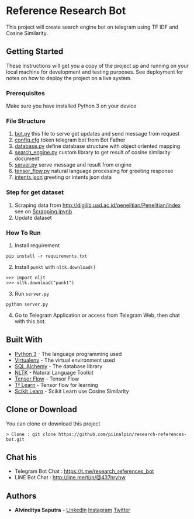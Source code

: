 # Reference Research Bot
This project will create search engine bot on telegram using TF IDF and Cosine Similarity.

## Getting Started

These instructions will get you a copy of the project up and running on your local machine for development and testing purposes. See deployment for notes on how to deploy the project on a live system.

### Prerequisites

Make sure you have installed Python 3 on your device

### File Structure

1. [bot.py](https://github.com/piinalpin/research-references-bot/blob/master/bot.py) this file to serve get updates and send message from request
2. [config.cfg](https://github.com/piinalpin/research-references-bot/blob/master/config.cfg) token telegram bot from Bot Father
3. [database.py](https://github.com/piinalpin/research-references-bot/blob/master/database.py) define database structure with object oriented mapping
4. [search_engine.py](https://github.com/piinalpin/research-references-bot/blob/master/search_engine.py) custom library to get result of cosine similarity document
5. [server.py](https://github.com/piinalpin/research-references-bot/blob/master/server.py) serve message and result from engine
6. [tensor_flow.py](https://github.com/piinalpin/research-references-bot/blob/master/tensor_flow.py) natural language processing for greeting response
7. [intents.json](https://github.com/piinalpin/research-references-bot/blob/master/docs/intents.json) greeting or intents json data

### Step for get dataset
1. Scraping data from http://digilib.uad.ac.id/penelitian/Penelitian/index see on [Scrapping.ipynb](https://github.com/piinalpin/research-references-bot/blob/master/docs/Scrapping.ipynb)
2. Update dataset

### How To Run
1. Install requirement
```
pip install -r requirements.txt
```
2. Install `punkt` with `nltk.download()`
```
>>> import nlit
>>> nltk.download("punkt")
```
3. Run `server.py`
```
python server.py
```
4. Go to Telegram Application or access from Telegram Web, then chat with this bot.

## Built With

* [Python 3](https://www.python.org/download/releases/3.0/) - The language programming used
* [Virtualenv](https://virtualenv.pypa.io/en/latest/) - The virtual environment used
* [SQL Alchemy](https://www.sqlalchemy.org/) - The database library
* [NLTK](https://pypi.org/project/nltk/) - Natural Language Toolkit
* [Tensor Flow](https://pypi.org/project/tensorflow/) - Tensor Flow
* [Tf Learn](https://pypi.org/project/tflearn/) - Tensor flow for learning
* [Scikit Learn](https://pypi.org/project/sklearn/) - Scikit Learn use Cosine Similarity

## Clone or Download

You can clone or download this project
```
> Clone : git clone https://github.com/piinalpin/research-references-bot.git
```

## Chat his

* Telegram Bot Chat : https://t.me/research_references_bot
* LINE Bot Chat : http://line.me/ti/p/@437nryhw

## Authors

* **Alvinditya Saputra** - [LinkedIn](https://linkedin.com/in/piinalpin) [Instagram](https://www.instagram.com/piinalpin) [Twitter](https://www.twitter.com/piinalpin)
